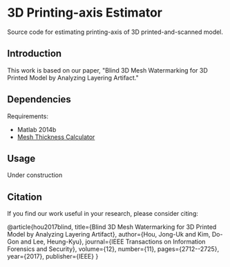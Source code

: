 # 3D Printing-axis Estimator
Source code for estimating printing-axis of 3D printed-and-scanned model.

## Introduction
This work is based on our paper, "Blind 3D Mesh Watermarking for 3D Printed Model by Analyzing Layering Artifact." 

## Dependencies
Requirements: 
- Matlab 2014b
- [Mesh Thickness Calculator](https://github.com/whahnize/MESH-THK)

## Usage
Under construction


## Citation
If you find our work useful in your research, please consider citing:

@article{hou2017blind,
  title={Blind 3D Mesh Watermarking for 3D Printed Model by Analyzing Layering Artifact},
  author={Hou, Jong-Uk and Kim, Do-Gon and Lee, Heung-Kyu},
  journal={IEEE Transactions on Information Forensics and Security},
  volume={12},
  number={11},
  pages={2712--2725},
  year={2017},
  publisher={IEEE}
}
